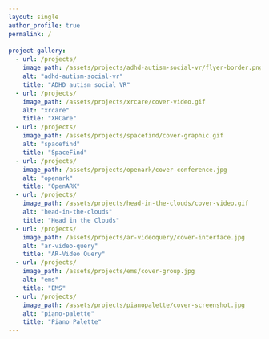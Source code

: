 ```yaml
---
layout: single
author_profile: true
permalink: /

project-gallery:
  - url: /projects/
    image_path: /assets/projects/adhd-autism-social-vr/flyer-border.png
    alt: "adhd-autism-social-vr"
    title: "ADHD autism social VR"
  - url: /projects/
    image_path: /assets/projects/xrcare/cover-video.gif
    alt: "xrcare"
    title: "XRCare"
  - url: /projects/
    image_path: /assets/projects/spacefind/cover-graphic.gif
    alt: "spacefind"
    title: "SpaceFind"
  - url: /projects/
    image_path: /assets/projects/openark/cover-conference.jpg
    alt: "openark"
    title: "OpenARK"
  - url: /projects/
    image_path: /assets/projects/head-in-the-clouds/cover-video.gif
    alt: "head-in-the-clouds"
    title: "Head in the Clouds"
  - url: /projects/
    image_path: /assets/projects/ar-videoquery/cover-interface.jpg
    alt: "ar-video-query"
    title: "AR-Video Query"
  - url: /projects/
    image_path: /assets/projects/ems/cover-group.jpg
    alt: "ems"
    title: "EMS"
  - url: /projects/
    image_path: /assets/projects/pianopalette/cover-screenshot.jpg
    alt: "piano-palette"
    title: "Piano Palette"
---
```



<style>
    .left-logo-wrap {
          width: 150px;
          height: 200px;
          float: left; 
          margin-right: 20px;
          margin-left: 10px;
          margin-top: 30px;
    }
    .right-logo-wrap {
        width: 150px;
        height: 180px;
        float: right; 
        margin-right: 20px;
        margin-left: 10px;
    }
</style>

<head>
    <!-- Google tag (gtag.js) -->
    <script async src="https://www.googletagmanager.com/gtag/js?id=G-G1EYLXGHXK"></script>
    <script>
    window.dataLayer = window.dataLayer || [];
    function gtag(){dataLayer.push(arguments);}
    gtag('js', new Date());

    gtag('config', 'G-G1EYLXGHXK');
    </script>
</head>

# About Me

<div class="right-logo-wrap">
    <img src="/assets/profile/free-palestine.png">
</div>

## Personal

I am a **leftist, anti-capitalist, and probably communist**.

I support the **Palestinian fight for liberation** against the Israeli occupation and genocide in Gaza.

I advocate strongly for **labor rights**. I currently organize for **Cornell's Graduate Student Union**.

I am **neurodivergent**. My **cyclothymia** (mood disorder) manifests itself in frequent depressive episodes beyond my control. I self-identify with **autism spectrum disorder** (ASD). With the help of therapy, medication, and time, I have found ways to situationally mask many of my ASD symptoms. I acknowledge that this gives me a great deal of **privilege** relative to many other autistic folks, especially in social and work settings. Meanwhile, I continue to deal regularly with symptoms of **co-morbid depression, anxiety, and chronic pain**.

I feel pretty **gender-fluid** nowadays. In my explorations of gender identity and expression, I have found that I can take things slowly, at my own pace, without feeling much gender dysphoria. I acknowledge that this also gives me a great deal of **privilege**, relative to many trans / nonbinary folks, since I can easily express as a cisgender man in preparation for potentially hostile environments to avoid microaggressions, abuse, etc.

## Academic

<div class="left-logo-wrap">
    <img src="/assets/profile/cornell-tech-logo.png">
</div>

I am a **2nd year PhD student** in **Computer Science** at **Cornell Tech** (Cornell's NYC graduate campus).

I am advised by [Prof. Shiri Azenkot](https://shiriazenkot.wixsite.com/shiri-azenkot) in the **Enhancing Ability Lab**. I am also a member of the [XR Collaboratory](https://xr.cornell.edu/collaboratory).

My current research in **human-computer interaction** focuses on the intersection of extended /virtual / augmented reality **(XR / VR / AR)** and **mental health + accessibility**. My past projects have spanned various application areas such as healthcare, music, and architecture.


# Projects

## Gallery

{% include gallery layout="half" id="project-gallery"%}

## Reflections
<!-- 
acknowledge my privilege in being able to mask many of my ASD symptoms situationally in social and work environments where we are expected to conform to neurotypical standards). -->

I feel grateful to be working in this space alongside like-minded
collaborators towards what we hope can be meaningful social change. 
Yet I have learned to feel even more gratitude for people who see 
things differently, those who cannot help but express surprise, doubt, 
fear, worry, or criticism in the face of this research field. After all, 
XR has become largely synonymous with the metaverse and other dystopian 
visions of late-stage capitalism. I resonate with the opinion that big tech
companies and leadership in recent years have done little to inspire 
hope in collective good, social safety nets, or prioritization of people 
over profits. I deeply admire those who refuse to just idolize modern day 
technology. We cannot let "innovation" whitewash or excacerbate the troubling 
flaws in our current exploitative systems that continue to fail vulnerable populations.

At the same time, I try to remind myself how XR and technology 
can allure us with the hope of a better future. For example,
I love how XR can blend the physical and virtual worlds of its users, 
enabling immersive social interaction and expressive collaboration. 
I appreciate that XR interfaces exist in the same 
3D world as us, making digital technology more intuitive and natural 
for us to use. I enjoy the interdisciplinary nature of XR; it can extend 
to nearly any social context, including the healthcare and accessibility 
settings I work in today. I hope to continue working on XR projects with 
the aim of helping those in need or directly building up the skills to do so.

# Previously

Previously, I graduated from **UC Berkeley** with a B.S. in Electrical 
Engineering and Computer Science as a member of the [Berkeley EECS Honors Program](https://eecs.berkeley.edu/resources/undergrads/honors). I worked under the supervision of [Prof. Bjoern Hartmann](https://people.eecs.berkeley.edu/~bjoern)
in the [Jacobs Institute for Design Innovation](https://jacobsinstitute.berkeley.edu), [Prof. Luisa Caldas](https://ced.berkeley.edu/people/luisa-caldas) in the [XR Lab](https://xrlab.berkeley.edu), and [Dr. Allen Yang](https://vivecenter.berkeley.edu/people/allen-y-yang) in the [FHL Vive Center for Enhanced Reality](https://vivecenter.berkeley.edu)

After finishing my undergraduate in 2021, I deferred 
my PhD admission to take a gap year. Post COVID burnout, 
I wanted to catch my breath and work on recuperating my mental health. 
I later interned as a technical exhibit designer at the 
**[National Museum of Mathematics](https://momath.org)**.
I was also fortunate enough to have the means to travel to various parts of the world.


